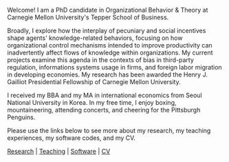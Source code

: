 Welcome! I am a PhD candidate in Organizational Behavior & Theory at Carnegie Mellon University's Tepper School of Business.

Broadly, I explore how the interplay of pecuniary and social incentives shape agents' knowledge-related behaviors, focusing on how organizational control mechanisms intended to improve productivity can inadvertently affect flows of knowledge within organizations. My current projects examine this agenda in the contexts of bias in third-party regulation, informations systems usage in firms, and foreign labor migration in developing economies. My research has been awarded the Henry J. Gailliot Presidential Fellowship of Carnegie Mellon University.

I received my BBA and my MA in international economics from Seoul National University in Korea. In my free time, I enjoy boxing, mountaineering, attending concerts, and cheering for the Pittsburgh Penguins.

Please use the links below to see more about my research, my teaching experiences, my software codes, and my CV.

[Research](./research.html) | [Teaching](./teaching.html) | [Software](./software.html) | [CV](./CV.html)  
